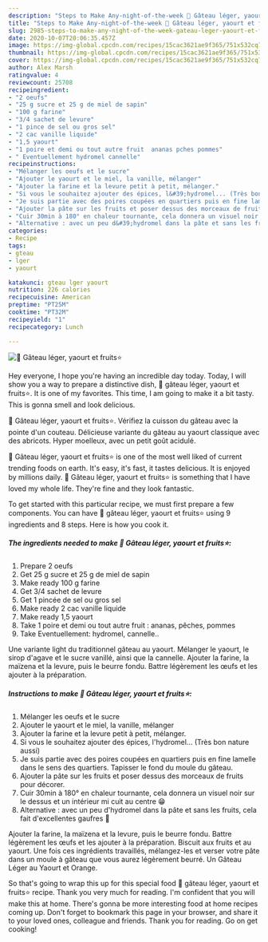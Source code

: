 ```yaml
---
description: "Steps to Make Any-night-of-the-week 🌺 Gâteau léger, yaourt et fruits⭐"
title: "Steps to Make Any-night-of-the-week 🌺 Gâteau léger, yaourt et fruits⭐"
slug: 2985-steps-to-make-any-night-of-the-week-gateau-leger-yaourt-et-fruits
date: 2020-10-07T20:06:35.457Z
image: https://img-global.cpcdn.com/recipes/15cac3621ae9f365/751x532cq70/🌺-gateau-leger-yaourt-et-fruits⭐-photo-principale-de-la-recette.jpg
thumbnail: https://img-global.cpcdn.com/recipes/15cac3621ae9f365/751x532cq70/🌺-gateau-leger-yaourt-et-fruits⭐-photo-principale-de-la-recette.jpg
cover: https://img-global.cpcdn.com/recipes/15cac3621ae9f365/751x532cq70/🌺-gateau-leger-yaourt-et-fruits⭐-photo-principale-de-la-recette.jpg
author: Alex Marsh
ratingvalue: 4
reviewcount: 25708
recipeingredient:
- "2 oeufs"
- "25 g sucre et 25 g de miel de sapin"
- "100 g farine"
- "3/4 sachet de levure"
- "1 pince de sel ou gros sel"
- "2 cac vanille liquide"
- "1,5 yaourt"
- "1 poire et demi ou tout autre fruit  ananas pches pommes"
- " Eventuellement hydromel cannelle"
recipeinstructions:
- "Mélanger les oeufs et le sucre"
- "Ajouter le yaourt et le miel, la vanille, mélanger"
- "Ajouter la farine et la levure petit à petit, mélanger."
- "Si vous le souhaitez ajouter des épices, l&#39;hydromel... (Très bon nature aussi)"
- "Je suis partie avec des poires coupées en quartiers puis en fine lamelle dans le sens des quartiers. Tapisser le fond du moule du gâteau."
- "Ajouter la pâte sur les fruits et poser dessus des morceaux de fruits pour décorer."
- "Cuir 30min à 180° en chaleur tournante, cela donnera un visuel noir sur le dessus et un intérieur mi cuit au centre 😁"
- "Alternative : avec un peu d&#39;hydromel dans la pâte et sans les fruits, cela fait d&#39;excellentes gaufres 🥰"
categories:
- Recipe
tags:
- gteau
- lger
- yaourt

katakunci: gteau lger yaourt 
nutrition: 226 calories
recipecuisine: American
preptime: "PT25M"
cooktime: "PT32M"
recipeyield: "1"
recipecategory: Lunch

---
```



![🌺 Gâteau léger, yaourt et fruits⭐](https://img-global.cpcdn.com/recipes/15cac3621ae9f365/751x532cq70/🌺-gateau-leger-yaourt-et-fruits⭐-photo-principale-de-la-recette.jpg)

Hey everyone, I hope you're having an incredible day today. Today, I will show you a way to prepare a distinctive dish, 🌺 gâteau léger, yaourt et fruits⭐. It is one of my favorites. This time, I am going to make it a bit tasty. This is gonna smell and look delicious.

🌺 Gâteau léger, yaourt et fruits⭐. Vérifiez la cuisson du gâteau avec la pointe d&#39;un couteau. Délicieuse variante du gâteau au yaourt classique avec des abricots. Hyper moelleux, avec un petit goût acidulé.

🌺 Gâteau léger, yaourt et fruits⭐ is one of the most well liked of current trending foods on earth. It's easy, it's fast, it tastes delicious. It is enjoyed by millions daily. 🌺 Gâteau léger, yaourt et fruits⭐ is something that I have loved my whole life. They're fine and they look fantastic.


To get started with this particular recipe, we must first prepare a few components. You can have 🌺 gâteau léger, yaourt et fruits⭐ using 9 ingredients and 8 steps. Here is how you cook it.

<!--inarticleads1-->

##### The ingredients needed to make 🌺 Gâteau léger, yaourt et fruits⭐:

1. Prepare 2 oeufs
1. Get 25 g sucre et 25 g de miel de sapin
1. Make ready 100 g farine
1. Get 3/4 sachet de levure
1. Get 1 pincée de sel ou gros sel
1. Make ready 2 cac vanille liquide
1. Make ready 1,5 yaourt
1. Take 1 poire et demi ou tout autre fruit : ananas, pêches, pommes
1. Take  Eventuellement: hydromel, cannelle..


Une variante light du traditionnel gâteau au yaourt. Mélanger le yaourt, le sirop d&#39;agave et le sucre vanillé, ainsi que la cannelle. Ajouter la farine, la maïzena et la levure, puis le beurre fondu. Battre légèrement les œufs et les ajouter à la préparation. 

<!--inarticleads2-->

##### Instructions to make 🌺 Gâteau léger, yaourt et fruits⭐:

1. Mélanger les oeufs et le sucre
1. Ajouter le yaourt et le miel, la vanille, mélanger
1. Ajouter la farine et la levure petit à petit, mélanger.
1. Si vous le souhaitez ajouter des épices, l&#39;hydromel... (Très bon nature aussi)
1. Je suis partie avec des poires coupées en quartiers puis en fine lamelle dans le sens des quartiers. Tapisser le fond du moule du gâteau.
1. Ajouter la pâte sur les fruits et poser dessus des morceaux de fruits pour décorer.
1. Cuir 30min à 180° en chaleur tournante, cela donnera un visuel noir sur le dessus et un intérieur mi cuit au centre 😁
1. Alternative : avec un peu d&#39;hydromel dans la pâte et sans les fruits, cela fait d&#39;excellentes gaufres 🥰


Ajouter la farine, la maïzena et la levure, puis le beurre fondu. Battre légèrement les œufs et les ajouter à la préparation. Biscuit aux fruits et au yaourt. Une fois ces ingrédients travaillés, mélangez-les et verser votre pâte dans un moule à gâteau que vous aurez légèrement beurré. Un Gâteau Léger au Yaourt et Orange. 

So that's going to wrap this up for this special food 🌺 gâteau léger, yaourt et fruits⭐ recipe. Thank you very much for reading. I'm confident that you will make this at home. There's gonna be more interesting food at home recipes coming up. Don't forget to bookmark this page in your browser, and share it to your loved ones, colleague and friends. Thank you for reading. Go on get cooking!
